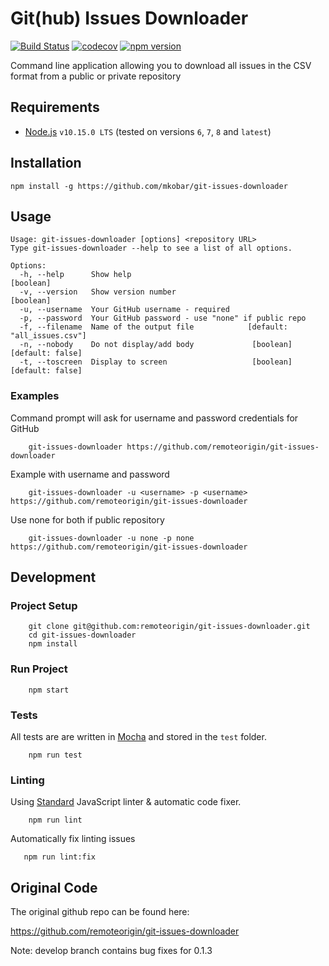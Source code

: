 # Git(hub) Issues Downloader

[![Build Status](https://travis-ci.org/remoteorigin/git-issues-downloader.svg?branch=master)](https://travis-ci.org/remoteorigin/git-issues-downloader)
[![codecov](https://codecov.io/gh/remoteorigin/git-issues-downloader/branch/master/graph/badge.svg)](https://codecov.io/gh/remoteorigin/git-issues-downloader)
[![npm version](https://badge.fury.io/js/git-issues-downloader.svg)](https://badge.fury.io/js/git-issues-downloader)

Command line application allowing you to download all issues in the CSV format from a public or private repository

## Requirements

- [Node.js](https://nodejs.org) `v10.15.0 LTS` (tested on versions `6`, `7`, `8` and `latest`)

## Installation

    npm install -g https://github.com/mkobar/git-issues-downloader

## Usage

```
Usage: git-issues-downloader [options] <repository URL>
Type git-issues-downloader --help to see a list of all options.

Options:
  -h, --help      Show help                                            [boolean]
  -v, --version   Show version number                                  [boolean]
  -u, --username  Your GitHub username - required
  -p, --password  Your GitHub password - use "none" if public repo
  -f, --filename  Name of the output file            [default: "all_issues.csv"]
  -n, --nobody    Do not display/add body             [boolean] [default: false]
  -t, --toscreen  Display to screen                   [boolean] [default: false]
```

### Examples

Command prompt will ask for username and password credentials for GitHub

```
    git-issues-downloader https://github.com/remoteorigin/git-issues-downloader
```

Example with username and password

```
    git-issues-downloader -u <username> -p <username> https://github.com/remoteorigin/git-issues-downloader
```

Use none for both if public repository

```
    git-issues-downloader -u none -p none https://github.com/remoteorigin/git-issues-downloader
```


## Development

### Project Setup

```
    git clone git@github.com:remoteorigin/git-issues-downloader.git
    cd git-issues-downloader
    npm install
```

### Run Project

```
    npm start
```

### Tests

All tests are are written in [Mocha](https://mochajs.org/) and stored in the `test` folder.

```
    npm run test
```

### Linting

Using [Standard](https://github.com/feross/standard) JavaScript linter & automatic code fixer.

```
    npm run lint
```

Automatically fix linting issues

```
   npm run lint:fix
```

## Original Code
The original github repo can be found here: 

https://github.com/remoteorigin/git-issues-downloader

Note: develop branch contains bug fixes for 0.1.3

